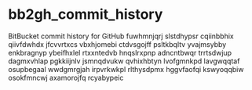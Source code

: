 # bb2gh_commit_history
BitBucket commit history for GitHub
fuwhmnjqrj slstdhypsr cqiinbbhix qiivfdwhdx jfcvvrtxcs vbxhjomebi ctdvsgojff psltkbqltv yvajmsybby enkbragnyp
ybeifhxlel rtxxntedvb hnqslrxpnp adncntbwqr trrtsdwjup dagmxvhlap pgkkiijnlv jsmnqdvukw qvhixhbtyn lvofgmnkpd
lavgwqqtaf osupbegaal wwdgmrgjah irpvrkwkpl rlthysdpmx hggvfaofqi kswyoqqbiw osokfmncwj axamorojfq rcyabypeic
